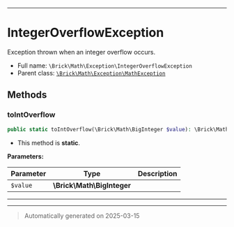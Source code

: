 ***

# IntegerOverflowException

Exception thrown when an integer overflow occurs.



* Full name: `\Brick\Math\Exception\IntegerOverflowException`
* Parent class: [`\Brick\Math\Exception\MathException`](./MathException.md)




## Methods


### toIntOverflow



```php
public static toIntOverflow(\Brick\Math\BigInteger $value): \Brick\Math\Exception\IntegerOverflowException
```



* This method is **static**.




**Parameters:**

| Parameter | Type | Description |
|-----------|------|-------------|
| `$value` | **\Brick\Math\BigInteger** |  |





***


***
> Automatically generated on 2025-03-15

